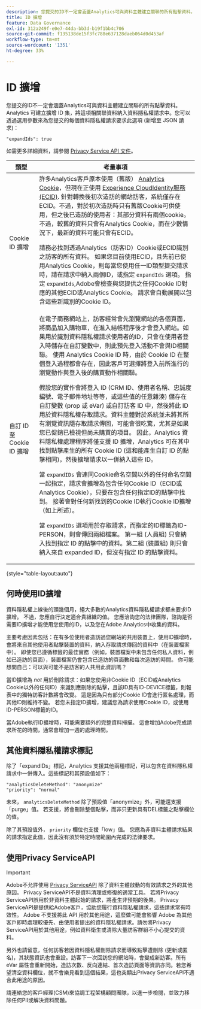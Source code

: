 ```yaml
---
description: 您提交的ID不一定會涵蓋Analytics可與資料主體建立關聯的所有點擊資料。 Analytics 可建立擴增 ID 集，將這項相關聯資料納入資料隱私權請求中。您可以透過選用參數來為您提交的每個資料隱私權請求要求此選項 (新增至 JSON 請求)
title: ID 擴增
feature: Data Governance
exl-id: 312a249f-e0e7-44da-bb3d-b19f1bb4c706
source-git-commit: f135138de15f3fc788e637128daeb064d0d453af
workflow-type: tm+mt
source-wordcount: '1351'
ht-degree: 33%

---
```


# ID 擴增

您提交的ID不一定會涵蓋Analytics可與資料主體建立關聯的所有點擊資料。 Analytics 可建立擴增 ID 集，將這項相關聯資料納入資料隱私權請求中。您可以透過選用參數來為您提交的每個資料隱私權請求要求此選項 (新增至 JSON 請求)：

```
"expandIds": true
```

如需更多詳細資料，請參閱 [Privacy Service API 文件](https://experienceleague.adobe.com/docs/experience-platform/privacy/api/overview.html)。


| 類型 | 考量事項 |
| --- | --- |
| Cookie ID 擴增 | 許多Analytics客戶原本使用（舊版） [Analytics Cookie](https://experienceleague.adobe.com/docs/core-services/interface/administration/ec-cookies/cookies-privacy.html?lang=en)，但現在正使用 [Experience CloudIdentity服務(ECID)](https://experienceleague.adobe.com/docs/id-service/using/home.html?lang=zh-TW). 針對轉換後初次造訪的網站訪客，系統僅存在 ECID。不過，對於初次造訪時只有舊版Cookie可供使用，但之後已造訪的使用者：其部分資料有兩個cookie。 不過，較舊的資料只會有Analytics Cookie，而在少數情況下，最新的資料可能只會有ECID。<p>請務必找到透過Analytics（訪客ID）Cookie或ECID識別之訪客的所有資料。 如果您目前使用ECID，且先前已使用Analytics Cookie，則每當您使用任一ID類型提交請求時，請在請求中納入兩個ID，或指定 `expandIds` 選項。 指定 `expandIds`,Adobe會檢查與您提供之任何Cookie ID對應的其他ECID或Analytics Cookie。 請求會自動展開以包含這些新識別的Cookie ID。 |
| 自訂 ID 至 Cookie ID 擴增 | 在電子商務網站上，訪客經常會先瀏覽網站的各個頁面，將商品加入購物車，在進入結帳程序後才會登入網站。如果用於識別資料隱私權請求使用者的ID，只會在使用者登入時儲存在自訂變數中，則此預先登入活動不會與ID相關聯。 使用 Analytics Cookie ID 時，由於 Cookie ID 在整個登入過程都會存在，因此客戶可選擇將登入前所進行的瀏覽動作與登入後的購買動作相關聯。<p>假設您的實作會將登入 ID (CRM ID、使用者名稱、忠誠度編號、電子郵件地址等等，或這些值的任意雜湊) 儲存在自訂變數 (prop 或 eVar) 或自訂訪客 ID 中，然後將此 ID 用於資料隱私權存取請求。資料主體對於系統並未將其所有瀏覽資訊隨存取請求傳回，可能會很吃驚，尤其是如果您已促銷已檢視但尚未購買的項目。 因此，Analytics 資料隱私權處理程序將僅支援 ID 擴增，Analytics 可在其中找到點擊產生的所有 Cookie ID (這和能產生自訂 ID 的點擊相同)，然後擴增請求以一併納入這些 ID。<p>當 `expandIDs` 會連同Cookie命名空間以外的任何命名空間一起指定，請求會擴增為包含任何Cookie ID（ECID或Analytics Cookie），只要在包含任何指定ID的點擊中找到。 接著會對任何新找到的Cookie ID執行Cookie ID擴增（如上所述）。<p>當 `expandIDs` 選項用於存取請求，而指定的ID標籤為ID-PERSON，則會傳回兩組檔案。 第一組 (人員組) 只會納入找到指定 ID 的點擊中的資料。第二組 (裝置組) 則只會納入來自 expanded ID，但沒有指定 ID 的點擊資料。 |

{style=&quot;table-layout:auto&quot;}

## 何時使用ID擴增

資料隱私權上線後的頭幾個月，絕大多數的Analytics資料隱私權請求都未要求ID擴增。 不過，您應自行決定適合貴組織的值。 您應洽詢您的法律團隊，諮詢是否需要ID擴增才能使用您使用的ID，以及您在Adobe Analytics中收集的資料。

主要考慮因素包括：在有多位使用者造訪過您網站的共用裝置上，使用ID擴增時，會將來自其他使用者點擊裝置的資料，納入存取請求傳回的資料中（在裝置檔案中）。 即使您已遵循標籤的最佳實務（例如，裝置檔案中未包含任何私人資料，例如已造訪的頁面），裝置檔案仍會包含已造訪的頁面數和每次造訪的時間。 你可能想問自己：可以與可能不是訪客的人共用此資訊嗎？

當ID擴增為 *not* 用於刪除請求：如果您使用非Cookie ID（ECID或Analytics Cookie以外的任何ID）來識別應刪除的點擊，且該ID具有ID-DEVICE標籤，則報表中的獨特訪客計數將會改變。 這是因為只有部分Cookie ID會進行匿名處理，而其他ID則維持不變。 若您未指定ID擴增，建議您為請求使用Cookie ID，或使用ID-PERSON標籤的ID。

當Adobe執行ID擴增時，可能需要額外的完整資料掃描。 這會增加Adobe完成請求所花的時間，通常會增加一週的處理時間。

## 其他資料隱私權請求標記

除了「expandIDs」標記，Analytics 支援其他兩種標記，可以包含在資料隱私權請求中一併傳入。這些標記和其預設值如下：

```
"analyticsDeleteMethod": "anonymize"
"priority": "normal"
```

未來， `analyticsDeleteMethod` 除了預設值「anonymize」外，可能還支援「purge」值。 若支援，將會刪除整個點擊，而非只更新具有DEL標籤之點擊欄位的值。

除了其預設值外， `priority` 欄位也支援「low」值。 您應為非資料主體請求結果的請求指定此值，因此沒有須於特定時間範圍內完成的法律要求。

## 使用Privacy ServiceAPI

>[!IMPORTANT]
>
>Adobe不允許使用 [Privacy ServiceAPI](https://experienceleague.adobe.com/docs/experience-platform/privacy/api/overview.html) 除了資料主體啟動的有效請求之外的其他原因。 Privacy ServiceAPI不是資料清理或修復的適當工具。 若將Privacy ServiceAPI誤用於非資料主體起始的請求，將產生非預期的後果。 Privacy ServiceAPI是提供給Adobe客戶，協助您履行資料隱私權請求，這些請求常有時效性。 Adobe 不支援將此 API 用於其他用途，這麼做可能會影響 Adobe 為其他客戶即時處理較優先、由使用者提出的資料隱私權請求。請勿將Privacy ServiceAPI用於其他用途，例如資料衛生或清除大量訪客群組不小心提交的資料。

另外也請留意，任何訪客若因資料隱私權刪除請求而導致點擊遭刪除 (更新或匿名)，其狀態資訊也會重設。訪客下一次回訪您的網站時，會變成新訪客。所有 eVar 屬性會重新開始，造訪次數、反向連結、首次造訪頁面等資訊亦同。若您希望清空資料欄位，就不會樂見看到這個結果，這也突顯出Privacy ServiceAPI不適合此用途的原因。

請連絡您的客戶經理(CSM)來協調工程架構顧問團隊，以進一步檢閱，並致力移除任何PII或解決資料問題。

